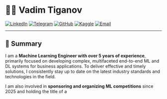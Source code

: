 # 👨‍💻 Vadim Tiganov

[![LinkedIn](https://img.shields.io/badge/LinkedIn-0077B5?style=for-the-badge&logo=linkedin&logoColor=white)](https://www.linkedin.com/in/tiganoviv/)
[![Telegram](https://img.shields.io/badge/Telegram-2CA5E0?style=for-the-badge&logo=telegram&logoColor=white)](https://t.me/tiganoviv)
[![GitHub](https://img.shields.io/badge/GitHub-100000?style=for-the-badge&logo=github&logoColor=white)](https://github.com/tiganoviv)
[![Kaggle](https://img.shields.io/badge/Kaggle-20BEFF?style=for-the-badge&logo=kaggle&logoColor=white)](https://kaggle.com/tiganoviv)
[![Email](https://img.shields.io/badge/Gmail-D14836?style=for-the-badge&logo=gmail&logoColor=white)](mailto:tiganoviv@gmail.com)

---

## 🎯 Summary

I am a **Machine Learning Engineer with over 5 years of experience**, primarily focused on developing complex, multifaceted end-to-end ML and DL systems for business applications. To deliver effective and timely solutions, I consistently stay up to date on the latest industry standards and technologies in the field.

I am also involved in **sponsoring and organizing ML competitions** since 2025 and holding the title of a 